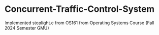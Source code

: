# Concurrent-Traffic-Control-System
Implemented stoplight.c from OS161 from Operating Systems Course (Fall 2024 Semester GMU)
